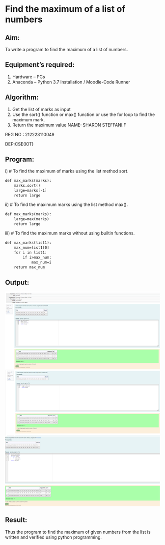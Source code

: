 # Find the maximum of a list of numbers
## Aim:
To write a program to find the maximum of a list of numbers.
## Equipment’s required:
1.	Hardware – PCs
2.	Anaconda – Python 3.7 Installation / Moodle-Code Runner
## Algorithm:
1.	Get the list of marks as input
2.	Use the sort() function or max() function or use the for loop to find the maximum mark.
3.	Return the maximum value
NAME: SHARON STEFFANI.F

REG NO : 212223110049

DEP:CSE(IOT)

## Program:

i)	# To find the maximum of marks using the list method sort.
```
def max_marks(marks):
    marks.sort()
    large=marks[-1]
    return large
```

ii)	# To find the maximum marks using the list method max().
```
def max_marks(marks):
    large=max(marks)
    return large
```

iii) # To find the maximum marks without using builtin functions.
```
def max_marks(list1):
    max_num=list1[0]
    for i in list1:
        if i>max_num:
            max_num=i
    return max_num
```

## Output:

![alt text](<Screenshot 2024-04-09 181307-1.png>)
![alt text](image-2.png)
![alt text](image-3.png)
## Result:
Thus the program to find the maximum of given numbers from the list is written and verified using python programming.
